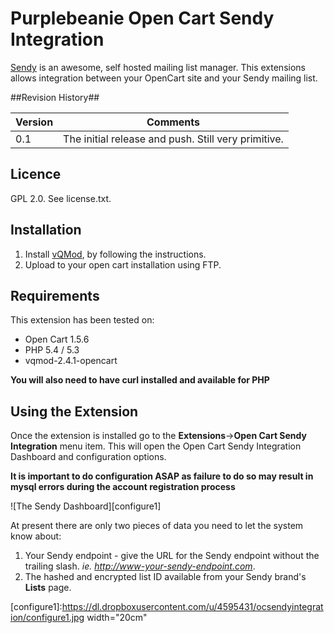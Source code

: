 Purplebeanie Open Cart Sendy Integration
==============

[Sendy](http://sendy.co/) is an awesome, self hosted mailing list manager.  This extensions allows integration between your OpenCart site and your Sendy mailing list.


##Revision History##

| Version	| Comments	|  
|  ------	| ------	|  
| 0.1	| The initial release and push.  Still very primitive.	|  

## Licence ##

GPL 2.0.  See license.txt.

## Installation ##

1. Install [vQMod](https://code.google.com/p/vqmod/downloads/list), by following the instructions.
2. Upload to your open cart installation using FTP.

## Requirements ##

This extension has been tested on:

* Open Cart 1.5.6
* PHP 5.4 / 5.3
* vqmod-2.4.1-opencart

**You will also need to have curl installed and available for PHP**

## Using the Extension ##

Once the extension is installed go to the **Extensions**->**Open Cart Sendy Integration**  menu item.  This will open the Open Cart Sendy Integration Dashboard and configuration options.

**It is important to do configuration ASAP as failure to do so may result in mysql errors during the account registration process**

![The Sendy Dashboard][configure1]

At present there are only two pieces of data you need to let the system know about:

1. Your Sendy endpoint - give the URL for the Sendy endpoint without the trailing slash.  *ie. http://www-your-sendy-endpoint.com*. 
2. The hashed and encrypted list ID available from your Sendy brand's **Lists** page.


[configure1]:https://dl.dropboxusercontent.com/u/4595431/ocsendyintegration/configure1.jpg width="20cm"